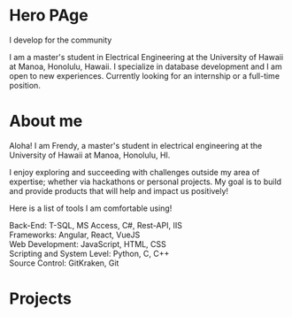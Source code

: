 # Hero PAge
I develop for the community

I am a master's student in Electrical Engineering at the University of Hawaii at Manoa, Honolulu, Hawaii. I specialize in database development and I am open to new experiences. Currently looking for an internship or a full-time position.

# About me
Aloha! I am Frendy, a master's student in electrical engineering at the University of Hawaii at Manoa, Honolulu, HI.

I enjoy exploring and succeeding with challenges outside my area of expertise; whether via hackathons or personal projects. My goal is to build and provide products that will help and impact us positively!

Here is a list of tools I am comfortable using!

 Back-End: T-SQL, MS Access, C#, Rest-API, IIS  
 Frameworks: Angular, React, VueJS  
 Web Development: JavaScript, HTML, CSS  
 Scripting and System Level: Python, C, C++  
 Source Control: GitKraken, Git

# Projects